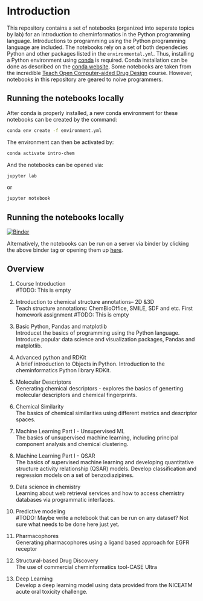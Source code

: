 


# Introduction

This repository contains a set of notebooks (organized into seperate topics by lab) for an introduction to cheminformatics in the Python programming language.  Introductions to programming using the Python programming language are included.  The notebooks rely on a set of both dependecies Python and other packages listed in the `environmental.yml`.  Thus, installing a Python environment using [conda](https://docs.conda.io/en/latest/) is required.  Conda installation can be done as described on the [conda website](https://docs.conda.io/projects/conda/en/latest/user-guide/install/index.html).  Some notebooks are taken from the incredible [Teach Open Computer-aided Drug Design](https://github.com/volkamerlab/teachopencadd) course.  However, notebooks in this repository are geared to noive programmers.  

## Running the notebooks locally

After conda is properly installed, a new conda environment for these notebooks can be created by the command:
```bash
conda env create -f environment.yml
```
The environment can then be activated by:
```bash
conda activate intro-chem
```
And the notebooks can be opened via:
```bash
jupyter lab
```
or 
```bash
jupyter notebook
```

## Running the notebooks locally

[![Binder](https://mybinder.org/badge_logo.svg)](https://mybinder.org/v2/gh/russodanielp/intro_cheminformatics/HEAD)

Alternatively, the notebooks can be run on a server via binder by clicking the above binder tag or opening them up [here](https://mybinder.org/v2/gh/russodanielp/intro_cheminformatics/HEAD).  


## Overview

1) Course Introduction  
#TODO: This is empty

2)  Introduction to chemical structure annotations– 2D &3D  
Teach structure annotations: ChemBioOffice, SMILE, SDF and etc. First homework assignment
#TODO: This is empty

3) Basic Python, Pandas and matplotlib  
Introducet the basics of programming using the Python language.  Introduce popular data science and visualization packages, Pandas and matplotlib.

5) Advanced python and RDKit   
A brief introduction to Objects in Python.  Introduction to the cheminformatics Python library RDKit.

4) Molecular Descriptors   
Generating chemical descriptors - explores the basics of generting molecular descriptors and chemical fingerprints.

6) Chemical Similarity  
The basics of chemical similarities using different metrics and descriptor spaces.

7) Machine Learning Part I - Unsupervised ML  
The basics of unsupervised machine learning, including principal component analysis and chemical clustering. 

8) Machine Learning Part I - QSAR  
The basics of supervised machine learning and developing quantitative structure activity relationship (QSAR) models.  Develop classification and regression models on a set of benzodiazipines. 

9) Data science in chemistry  
Learning about web retrieval services and how to access chemistry databases via programmatic interfaces.

10) Predictive modeling  
#TODO: Maybe write a notebook that can be run on any dataset?  Not sure what needs to be done here just yet.  

11) Pharmacophores  
Generating pharmacophores using a ligand based approach for EGFR receptor

12) Structural-based Drug Discovery  
The use of commercial cheminformatics tool-CASE Ultra
  

13) Deep Learning   
Develop a deep learning model using data provided from the NICEATM acute oral toxicity challenge.
